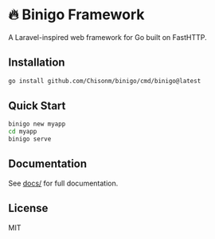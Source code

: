 # 🔥 Binigo Framework

A Laravel-inspired web framework for Go built on FastHTTP.

## Installation

```bash
go install github.com/Chisonm/binigo/cmd/binigo@latest
```

## Quick Start

```bash
binigo new myapp
cd myapp
binigo serve
```

## Documentation

See [docs/](docs/) for full documentation.

## License

MIT
